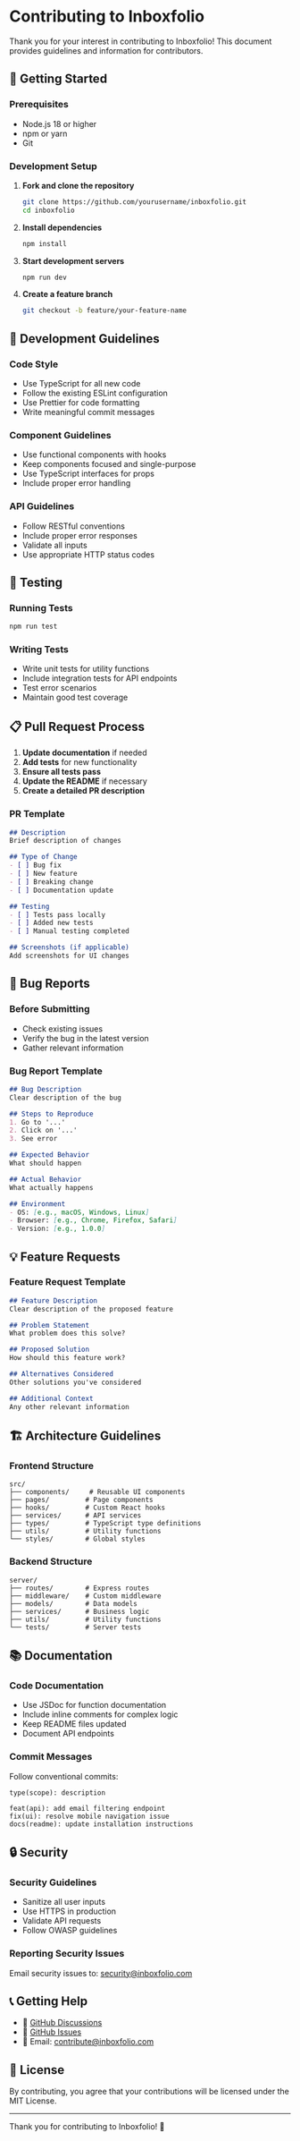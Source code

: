# Contributing to Inboxfolio

Thank you for your interest in contributing to Inboxfolio! This document provides guidelines and information for contributors.

## 🚀 Getting Started

### Prerequisites
- Node.js 18 or higher
- npm or yarn
- Git

### Development Setup

1. **Fork and clone the repository**
   ```bash
   git clone https://github.com/yourusername/inboxfolio.git
   cd inboxfolio
   ```

2. **Install dependencies**
   ```bash
   npm install
   ```

3. **Start development servers**
   ```bash
   npm run dev
   ```

4. **Create a feature branch**
   ```bash
   git checkout -b feature/your-feature-name
   ```

## 📝 Development Guidelines

### Code Style
- Use TypeScript for all new code
- Follow the existing ESLint configuration
- Use Prettier for code formatting
- Write meaningful commit messages

### Component Guidelines
- Use functional components with hooks
- Keep components focused and single-purpose
- Use TypeScript interfaces for props
- Include proper error handling

### API Guidelines
- Follow RESTful conventions
- Include proper error responses
- Validate all inputs
- Use appropriate HTTP status codes

## 🧪 Testing

### Running Tests
```bash
npm run test
```

### Writing Tests
- Write unit tests for utility functions
- Include integration tests for API endpoints
- Test error scenarios
- Maintain good test coverage

## 📋 Pull Request Process

1. **Update documentation** if needed
2. **Add tests** for new functionality
3. **Ensure all tests pass**
4. **Update the README** if necessary
5. **Create a detailed PR description**

### PR Template
```markdown
## Description
Brief description of changes

## Type of Change
- [ ] Bug fix
- [ ] New feature
- [ ] Breaking change
- [ ] Documentation update

## Testing
- [ ] Tests pass locally
- [ ] Added new tests
- [ ] Manual testing completed

## Screenshots (if applicable)
Add screenshots for UI changes
```

## 🐛 Bug Reports

### Before Submitting
- Check existing issues
- Verify the bug in the latest version
- Gather relevant information

### Bug Report Template
```markdown
## Bug Description
Clear description of the bug

## Steps to Reproduce
1. Go to '...'
2. Click on '...'
3. See error

## Expected Behavior
What should happen

## Actual Behavior
What actually happens

## Environment
- OS: [e.g., macOS, Windows, Linux]
- Browser: [e.g., Chrome, Firefox, Safari]
- Version: [e.g., 1.0.0]
```

## 💡 Feature Requests

### Feature Request Template
```markdown
## Feature Description
Clear description of the proposed feature

## Problem Statement
What problem does this solve?

## Proposed Solution
How should this feature work?

## Alternatives Considered
Other solutions you've considered

## Additional Context
Any other relevant information
```

## 🏗️ Architecture Guidelines

### Frontend Structure
```
src/
├── components/     # Reusable UI components
├── pages/         # Page components
├── hooks/         # Custom React hooks
├── services/      # API services
├── types/         # TypeScript type definitions
├── utils/         # Utility functions
└── styles/        # Global styles
```

### Backend Structure
```
server/
├── routes/        # Express routes
├── middleware/    # Custom middleware
├── models/        # Data models
├── services/      # Business logic
├── utils/         # Utility functions
└── tests/         # Server tests
```

## 📚 Documentation

### Code Documentation
- Use JSDoc for function documentation
- Include inline comments for complex logic
- Keep README files updated
- Document API endpoints

### Commit Messages
Follow conventional commits:
```
type(scope): description

feat(api): add email filtering endpoint
fix(ui): resolve mobile navigation issue
docs(readme): update installation instructions
```

## 🔒 Security

### Security Guidelines
- Sanitize all user inputs
- Use HTTPS in production
- Validate API requests
- Follow OWASP guidelines

### Reporting Security Issues
Email security issues to: security@inboxfolio.com

## 📞 Getting Help

- 💬 [GitHub Discussions](https://github.com/yourusername/inboxfolio/discussions)
- 🐛 [GitHub Issues](https://github.com/yourusername/inboxfolio/issues)
- 📧 Email: contribute@inboxfolio.com

## 📄 License

By contributing, you agree that your contributions will be licensed under the MIT License.

---

Thank you for contributing to Inboxfolio! 🎉
